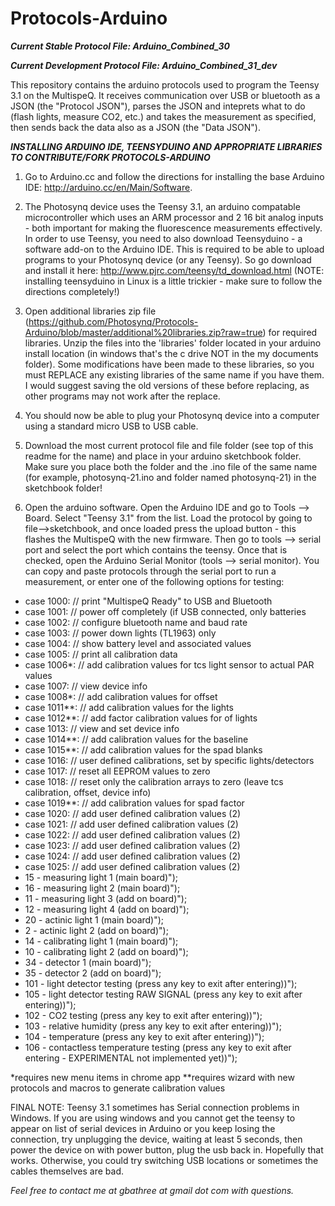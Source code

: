 Protocols-Arduino
=================

***Current Stable Protocol File: Arduino\_Combined\_30***

***Current Development Protocol File: Arduino\_Combined\_31_dev***

This repository contains the arduino protocols used to program the Teensy 3.1 on the MultispeQ.  It receives communication over USB or bluetooth as a JSON (the "Protocol JSON"), parses the JSON and inteprets what to do (flash lights, measure CO2, etc.) and takes the measurement as specified, then sends back the data also as a JSON (the "Data JSON").

***INSTALLING ARDUINO IDE, TEENSYDUINO AND APPROPRIATE LIBRARIES TO CONTRIBUTE/FORK PROTOCOLS-ARDUINO***

1. Go to Arduino.cc and follow the directions for installing the base Arduino IDE:
http://arduino.cc/en/Main/Software.

2. The Photosynq device uses the Teensy 3.1, an arduino compatable microcontroller which uses an ARM processor and 2 16 bit analog inputs - both important for making the fluorescence measurements effectively.  In order to use Teensy, you need to also download Teensyduino - a software add-on to the Arduino IDE.  This is required to be able to upload programs to your Photosynq device (or any Teensy).  So go download and install it here:
http://www.pjrc.com/teensy/td_download.html
(NOTE: installing teensyduino in Linux is a little trickier - make sure to follow the directions completely!)

3. Open additional libraries zip file (https://github.com/Photosynq/Protocols-Arduino/blob/master/additional%20libraries.zip?raw=true) for required libraries.  Unzip the files into the 'libraries' folder located in your arduino install location (in windows that's the c drive NOT in the my documents folder).  Some modifications have been made to these libraries, so you must REPLACE any existing libraries of the same name if you have them.  I would suggest saving the old versions of these before replacing, as other programs may not work after the replace.

4. You should now be able to plug your Photosynq device into a computer using a standard micro USB to USB cable.  

5. Download the most current protocol file and file folder (see top of this readme for the name) and place in your arduino sketchbook folder.  Make sure you place both the folder and the .ino file of the same name (for example, photosynq-21.ino and folder named photosynq-21) in the sketchbook folder!

6. Open the arduino software.  Open the Arduino IDE and go to Tools --> Board.  Select "Teensy 3.1" from the list.  Load the protocol by going to file-->sketchbook, and once loaded press the upload button - this flashes the MultispeQ with the new firmware.  Then go to tools --> serial port and select the port which contains the teensy.  Once that is checked, open the Arduino Serial Monitor (tools --> serial monitor).  You can copy and paste protocols through the serial port to run a measurement, or enter one of the following options for testing:


* case 1000:     // print "MultispeQ Ready" to USB and Bluetooth
* case 1001:     // power off completely (if USB connected, only batteries
* case 1002:     // configure bluetooth name and baud rate
* case 1003:     // power down lights (TL1963) only
* case 1004:     // show battery level and associated values
* case 1005:     // print all calibration data
* case 1006*:     // add calibration values for tcs light sensor to actual PAR values     
* case 1007:     // view device info
* case 1008*:     // add calibration values for offset  
* case 1011**:     // add calibration values for the lights     
* case 1012**:     // add factor calibration values for of lights    
* case 1013:     // view and set device info      
* case 1014**:     // add calibration values for the baseline  
* case 1015**:     // add calibration values for the spad blanks
* case 1016:     // user defined calibrations, set by specific lights/detectors
* case 1017:     // reset all EEPROM values to zero
* case 1018:     // reset only the calibration arrays to zero (leave tcs calibration, offset, device info)
* case 1019**:     // add calibration values for spad factor
* case 1020:     // add user defined calibration values (2)
* case 1021:     // add user defined calibration values (2)
* case 1022:     // add user defined calibration values (2)
* case 1023:     // add user defined calibration values (2)
* case 1024:     // add user defined calibration values (2)
* case 1025:     // add user defined calibration values (2)
* 15 - measuring light 1 (main board)");
* 16 - measuring light 2 (main board)");
* 11 - measuring light 3 (add on board)");
* 12 - measuring light 4 (add on board)");
* 20 - actinic light 1 (main board)");
* 2 - actinic light 2 (add on board)");
* 14 - calibrating light 1 (main board)");
* 10 - calibrating light 2 (add on board)");
* 34 - detector 1 (main board)");
* 35 - detector 2 (add on board)");
* 101 - light detector testing (press any key to exit after entering))");
* 105 - light detector testing RAW SIGNAL (press any key to exit after entering))");
* 102 - CO2 testing (press any key to exit after entering))");
* 103 - relative humidity (press any key to exit after entering))");
* 104 - temperature (press any key to exit after entering))");
* 106 - contactless temperature testing (press any key to exit after entering - EXPERIMENTAL not implemented yet))");

*requires new menu items in chrome app
**requires wizard with new protocols and macros to generate calibration values

FINAL NOTE: Teensy 3.1 sometimes has Serial connection problems in Windows.  If you are using windows and you cannot get the teensy to appear on list of serial devices in Arduino or you keep losing the connection, try unplugging the device, waiting at least 5 seconds, then power the device on with power button, plug the usb back in.  Hopefully that works.  Otherwise, you could try switching USB locations or sometimes the cables themselves are bad.


_Feel free to contact me at gbathree at gmail dot com with questions._
